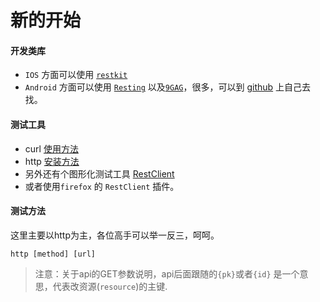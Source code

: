 新的开始
===
#### 开发类库

- `IOS` 方面可以使用 [`restkit`](http://www.cocoachina.com/industry/20140102/7641.html)
- `Android` 方面可以使用 [`Resting`](http://blog.csdn.net/yangzhenping/article/details/43154599) 以及[`9GAG`](https://github.com/stormzhang/9GAG)，很多，可以到 [github](http://github.com) 上自己去找。

#### 测试工具

- curl [使用方法](http://ju.outofmemory.cn/entry/84875)
- http [安装方法](http://yhz.me/blog/use-httpie.html)
- 另外还有个图形化测试工具 [RestClient](http://www.oschina.net/p/restclient)
- 或者使用`firefox` 的 `RestClient` 插件。

#### 测试方法


这里主要以http为主，各位高手可以举一反三，呵呵。

```
http [method] [url]
```

> 注意：关于api的GET参数说明，api后面跟随的`{pk}`或者`{id}` 是一个意思，代表改资源(`resource`)的主键.
